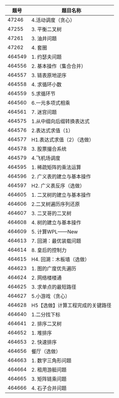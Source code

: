 | 题号 | 题目名称 |
| --- | --- |
| 47246 | 4.活动调度（贪心） |
| 47255 | 3. 平衡二叉树 |
| 47261 | 3. 油井问题 |
| 47262 | 4. 套圈 |
| 464549 | 1. 约瑟夫问题 |
| 464556 | 2. 基本操作（集合合并） |
| 464557 | 3. 链表原地逆序 |
| 464558 | 4. 求循环小数 |
| 464559 | 5.求循环节 |
| 464560 | 6.一元多项式相乘 |
| 464561 | 7. 迷宫问题 |
| 464575 | 1.从中缀向后缀转换表达式 |
| 464576 | 2.表达式求值（1） |
| 464577 | H1.表达式求值（2）（选做） |
| 464578 | 3. 股票撮合系统 |
| 464579 | 4.飞机场调度 |
| 464595 | 1. 稀疏矩阵的乘法运算 |
| 464596 | 2. 广义表的建立与基本操作 |
| 464597 | H2. 广义表反序（选做） |
| 464605 | 1. 二叉树的建立与基本操作 |
| 464606 | 2.二叉树遍历序列还原 |
| 464607 | 3. 二叉哥的二叉树 |
| 464608 | 4. 树的建立与基本操作 |
| 464609 | 5. 计算WPL——New |
| 464613 | 7. 回溯：最优装载问题 |
| 464614 | 8. 皇后的控制力 |
| 464615 | H4. 回溯：木板墙（选做） |
| 464623 | 1. 图的广度优先遍历 |
| 464624 | 2. 网络楼楼通 |
| 464625 | 3. 求单点的最短路径 |
| 464627 | 5.小游戏（贪心） |
| 464628 | H5【选做】计算工程完成的关键路径 |
| 464640 | 1.二分找下标 |
| 464641 | 2. 排序二叉树 |
| 464652 | 1. 堆排序 |
| 464653 | 2. 快速排序 |
| 464656 | 餐厅（选做） |
| 464663 | 1. 数字三角形问题 |
| 464664 | 2. 租用游艇问题 |
| 464665 | 3. 矩阵链乘问题 |
| 464666 | 4. 石子合并问题 |
